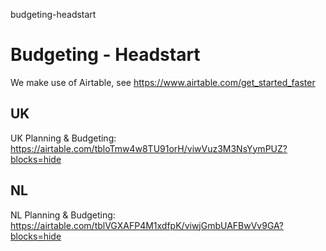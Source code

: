 budgeting-headstart
# Budgeting - Headstart

We make use of Airtable, see https://www.airtable.com/get_started_faster

## UK

UK Planning & Budgeting: https://airtable.com/tbloTmw4w8TU91orH/viwVuz3M3NsYymPUZ?blocks=hide

## NL

NL Planning & Budgeting: https://airtable.com/tblVGXAFP4M1xdfpK/viwjGmbUAFBwVv9GA?blocks=hide
